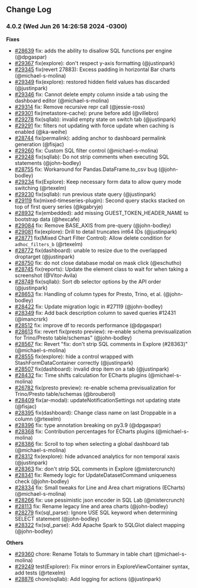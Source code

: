 <!--
Licensed to the Apache Software Foundation (ASF) under one
or more contributor license agreements.  See the NOTICE file
distributed with this work for additional information
regarding copyright ownership.  The ASF licenses this file
to you under the Apache License, Version 2.0 (the
"License"); you may not use this file except in compliance
with the License.  You may obtain a copy of the License at

  http://www.apache.org/licenses/LICENSE-2.0

Unless required by applicable law or agreed to in writing,
software distributed under the License is distributed on an
"AS IS" BASIS, WITHOUT WARRANTIES OR CONDITIONS OF ANY
KIND, either express or implied.  See the License for the
specific language governing permissions and limitations
under the License.
-->

## Change Log

### 4.0.2 (Wed Jun 26 14:26:58 2024 -0300)

**Fixes**

- [#28639](https://github.com/apache/superset/pull/28639) fix: adds the ability to disallow SQL functions per engine (@dpgaspar)
- [#29367](https://github.com/apache/superset/pull/29367) fix(explore): don't respect y-axis formatting (@justinpark)
- [#29345](https://github.com/apache/superset/pull/29345) fix(revert 27883): Excess padding in horizontal Bar charts (@michael-s-molina)
- [#29349](https://github.com/apache/superset/pull/29349) fix(explore): restored hidden field values has discarded (@justinpark)
- [#29346](https://github.com/apache/superset/pull/29346) fix: Cannot delete empty column inside a tab using the dashboard editor (@michael-s-molina)
- [#29314](https://github.com/apache/superset/pull/29314) fix: Remove recursive repr call (@jessie-ross)
- [#29301](https://github.com/apache/superset/pull/29301) fix(metastore-cache): prune before add (@villebro)
- [#29278](https://github.com/apache/superset/pull/29278) fix(sqllab): invalid empty state on switch tab (@justinpark)
- [#29291](https://github.com/apache/superset/pull/29291) fix: filters not updating with force update when caching is enabled (@ka-weihe)
- [#28744](https://github.com/apache/superset/pull/28744) fix(permalink): adding anchor to dashboard permalink generation (@fisjac)
- [#29260](https://github.com/apache/superset/pull/29260) fix: Custom SQL filter control (@michael-s-molina)
- [#29248](https://github.com/apache/superset/pull/29248) fix(sqllab): Do not strip comments when executing SQL statements (@john-bodley)
- [#28755](https://github.com/apache/superset/pull/28755) fix: Workaround for Pandas.DataFrame.to_csv bug (@john-bodley)
- [#29234](https://github.com/apache/superset/pull/29234) fix(Explore): Keep necessary form data to allow query mode switching (@rtexelm)
- [#29230](https://github.com/apache/superset/pull/29230) fix(sqllab): run previous state query (@justinpark)
- [#29119](https://github.com/apache/superset/pull/29119) fix(mixed-timeseries-plugin): Second query stacks stacked on top of first query series (@kgabryje)
- [#28932](https://github.com/apache/superset/pull/28932) fix(embedded): add missing GUEST_TOKEN_HEADER_NAME to bootstrap data (@hexcafe)
- [#29084](https://github.com/apache/superset/pull/29084) fix: Remove BASE_AXIS from pre-query (@john-bodley)
- [#29081](https://github.com/apache/superset/pull/29081) fix(explore): Drill to detail truncates int64 IDs (@justinpark)
- [#28771](https://github.com/apache/superset/pull/28771) fix(Mixed Chart Filter Control): Allow delete condition for `adhoc_filters_b` (@rtexelm)
- [#28772](https://github.com/apache/superset/pull/28772) fix(dashboard): unable to resize due to the overlapped droptarget (@justinpark)
- [#28750](https://github.com/apache/superset/pull/28750) fix: do not close database modal on mask click (@eschutho)
- [#28745](https://github.com/apache/superset/pull/28745) fix(reports): Update the element class to wait for when taking a screenshot (@Vitor-Avila)
- [#28749](https://github.com/apache/superset/pull/28749) fix(sqllab): Sort db selector options by the API order (@justinpark)
- [#28653](https://github.com/apache/superset/pull/28653) fix: Handling of column types for Presto, Trino, et al. (@john-bodley)
- [#28422](https://github.com/apache/superset/pull/28422) fix: Update migration logic in #27119 (@john-bodley)
- [#28349](https://github.com/apache/superset/pull/28349) fix: Add back description column to saved queries #12431 (@imancrsrk)
- [#28512](https://github.com/apache/superset/pull/28512) fix: improve df to records performance (@dpgaspar)
- [#28613](https://github.com/apache/superset/pull/28613) fix: revert fix(presto preview): re-enable schema previsualization for Trino/Presto table/schemas" (@john-bodley)
- [#28567](https://github.com/apache/superset/pull/28567) fix: Revert "fix: don't strip SQL comments in Explore (#28363)" (@michael-s-molina)
- [#28555](https://github.com/apache/superset/pull/28555) fix(explore): hide a control wrapped with StashFormDataContainer correctly (@justinpark)
- [#28507](https://github.com/apache/superset/pull/28507) fix(dashboard): invalid drop item on a tab (@justinpark)
- [#28432](https://github.com/apache/superset/pull/28432) fix: Time shifts calculation for ECharts plugins (@michael-s-molina)
- [#26782](https://github.com/apache/superset/pull/26782) fix(presto preview): re-enable schema previsualization for Trino/Presto table/schemas (@brouberol)
- [#28409](https://github.com/apache/superset/pull/28409) fix(ar-modal): updateNotificationSettings not updating state (@fisjac)
- [#28395](https://github.com/apache/superset/pull/28395) fix(dashboard): Change class name on last Droppable in a column (@rtexelm)
- [#28396](https://github.com/apache/superset/pull/28396) fix: type annotation breaking on py3.9 (@dpgaspar)
- [#28368](https://github.com/apache/superset/pull/28368) fix: Contribution percentages for ECharts plugins (@michael-s-molina)
- [#28386](https://github.com/apache/superset/pull/28386) fix: Scroll to top when selecting a global dashboard tab (@michael-s-molina)
- [#28312](https://github.com/apache/superset/pull/28312) fix(explore): hide advanced analytics for non temporal xaxis (@justinpark)
- [#28363](https://github.com/apache/superset/pull/28363) fix: don't strip SQL comments in Explore (@mistercrunch)
- [#28341](https://github.com/apache/superset/pull/28341) fix: Remedy logic for UpdateDatasetCommand uniqueness check (@john-bodley)
- [#28334](https://github.com/apache/superset/pull/28334) fix: Small tweaks for Line and Area chart migrations (ECharts) (@michael-s-molina)
- [#28266](https://github.com/apache/superset/pull/28266) fix: use pessimistic json encoder in SQL Lab (@mistercrunch)
- [#28113](https://github.com/apache/superset/pull/28113) fix: Rename legacy line and area charts (@john-bodley)
- [#28279](https://github.com/apache/superset/pull/28279) fix(sql_parse): Ignore USE SQL keyword when determining SELECT statement (@john-bodley)
- [#28322](https://github.com/apache/superset/pull/28322) fix(sql_parse): Add Apache Spark to SQLGlot dialect mapping (@john-bodley)

**Others**

- [#29360](https://github.com/apache/superset/pull/29360) chore: Rename Totals to Summary in table chart (@michael-s-molina)
- [#29249](https://github.com/apache/superset/pull/29249) test(Explorer): Fix minor errors in ExploreViewContainer syntax, add tests (@rtexelm)
- [#28876](https://github.com/apache/superset/pull/28876) chore(sqllab): Add logging for actions (@justinpark)
